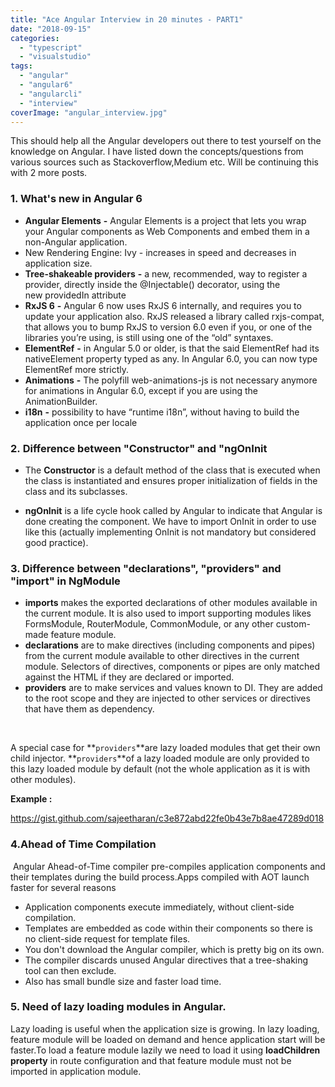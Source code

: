 ```yaml
---
title: "Ace Angular Interview in 20 minutes - PART1"
date: "2018-09-15"
categories: 
  - "typescript"
  - "visualstudio"
tags: 
  - "angular"
  - "angular6"
  - "angularcli"
  - "interview"
coverImage: "angular_interview.jpg"
---
```


This should help all the Angular developers out there to test yourself on the knowledge on Angular. I have listed down the concepts/questions from various sources such as Stackoverflow,Medium etc. Will be continuing this with 2 more posts.

### **1\. What's new in Angular 6**

- **Angular Elements** **-** Angular Elements is a project that lets you wrap your Angular components as Web Components and embed them in a non-Angular application.
- New Rendering Engine: Ivy - increases in speed and decreases in application size.
- **Tree-shakeable providers** **-** a new, recommended, way to register a provider, directly inside the @Injectable() decorator, using the new providedIn attribute
- **RxJS 6** **-** Angular 6 now uses RxJS 6 internally, and requires you to update your application also. RxJS released a library called rxjs-compat, that allows you to bump RxJS to version 6.0 even if you, or one of the libraries you’re using, is still using one of the “old” syntaxes.
- **ElementRef** **-** in Angular 5.0 or older, is that the said ElementRef had its nativeElement property typed as any. In Angular 6.0, you can now type ElementRef more strictly.
- **Animations** **-** The polyfill web-animations-js is not necessary anymore for animations in Angular 6.0, except if you are using the AnimationBuilder.
- **i18n** **-** possibility to have “runtime i18n”, without having to build the application once per locale

### **2.** **Difference between "Constructor" and "ngOnInit**

- The **Constructor** is a default method of the class that is executed when the class is instantiated and ensures proper initialization of fields in the class and its subclasses.

- **ngOnInit** is a life cycle hook called by Angular to indicate that Angular is done creating the component. We have to import OnInit in order to use like this (actually implementing OnInit is not mandatory but considered good practice).

### **3\. Difference between "declarations", "providers" and "import" in NgModule**

- **imports** makes the exported declarations of other modules available in the current module. It is also used to import supporting modules likes FormsModule, RouterModule, CommonModule, or any other custom-made feature module.
- **declarations** are to make directives (including components and pipes) from the current module available to other directives in the current module. Selectors of directives, components or pipes are only matched against the HTML if they are declared or imported.
- **providers** are to make services and values known to DI. They are added to the root scope and they are injected to other services or directives that have them as dependency.

 

A special case for **`providers`**are lazy loaded modules that get their own child injector. **`providers`**of a lazy loaded module are only provided to this lazy loaded module by default (not the whole application as it is with other modules).

**Example :** 

https://gist.github.com/sajeetharan/c3e872abd22fe0b43e7b8ae47289d018

### 4.Ahead of Time Compilation

 Angular Ahead-of-Time compiler pre-compiles application components and their templates during the build process.Apps compiled with AOT launch faster for several reasons

- Application components execute immediately, without client-side compilation.
- Templates are embedded as code within their components so there is no client-side request for template files.
- You don't download the Angular compiler, which is pretty big on its own.
- The compiler discards unused Angular directives that a tree-shaking tool can then exclude.
- Also has small bundle size and faster load time.

### **5\. Need of lazy loading modules in Angular.**

Lazy loading is useful when the application size is growing. In lazy loading, feature module will be loaded on demand and hence application start will be faster.To load a feature module lazily we need to load it using **loadChildren property** in route configuration and that feature module must not be imported in application module.
